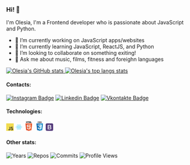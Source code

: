 ### Hi! 👋

I'm Olesia, I'm a Frontend developer who is passionate about JavaScript and Python.

- 🔭 I’m currently working on JavaScript apps/websites
- 🌱 I’m currently learning JavaScript, ReactJS, and Python
- 👯 I’m looking to collaborate on something exiting!
- 💬 Ask me about music, films, fitness and foreighn languages


<p align="justify">
  <a href="https://github.com/OlesiaVovk/OlesiaVovk/">
    <img
      height="150"
      src="https://github-readme-stats.vercel.app/api?username=OlesiaVovk&count_private=true&show_icons=true&custom_title=Github%20Status&title_color=blue&text_color=777"
      alt="Olesia's GitHub stats"
    />
  </a>
   <a href="https://github.com/OlesiaVovk/OlesiaVovk/">
    <img
      height="150"
      src="https://github-readme-stats.vercel.app/api/top-langs/?username=OlesiaVovk&layout=compact&title_color=333&text_color=777"
      alt="Olesia's top langs stats"
    />
  </a>  
</p>

#### Contacts:
[![Instagram Badge](https://img.shields.io/badge/-OlesiaVovk-blue?style=flat-square&logo=Instagram&logoColor=white&color=darkblue&link=https://instagram.com/olesia__vovk_it)](https://instagram.com/olesia__vovk_it)
[![Linkedin Badge](https://img.shields.io/badge/-OlesiaVovk-blue?style=flat-square&logo=Linkedin&color=blue&link=https://www.linkedin.com/in/olesia-vovk-1a738a209/)](https://www.linkedin.com/in/olesia-vovk-1a738a209/)
[![Vkontakte Badge](https://img.shields.io/badge/-OlesiaVovk-blue?style=flat-square&logo=Vk&logoColor=white&color=lightblue&link=https://vk.com/olesiavovk24)](https://vk.com/olesiavovk24)

#### Technologies:
<code><img height="20" src="https://raw.githubusercontent.com/github/explore/80688e429a7d4ef2fca1e82350fe8e3517d3494d/topics/javascript/javascript.png"></code>
<code><img height="20" src="https://raw.githubusercontent.com/github/explore/80688e429a7d4ef2fca1e82350fe8e3517d3494d/topics/react/react.png"></code>
<code><img height="25" src="https://raw.githubusercontent.com/github/explore/80688e429a7d4ef2fca1e82350fe8e3517d3494d/topics/html/html.png"></code>
<code><img height="25" src="https://raw.githubusercontent.com/github/explore/80688e429a7d4ef2fca1e82350fe8e3517d3494d/topics/css/css.png"></code>
<code><img height="20" src="https://raw.githubusercontent.com/github/explore/80688e429a7d4ef2fca1e82350fe8e3517d3494d/topics/bootstrap/bootstrap.png"></code>


#### Other stats:
![Years](https://badges.pufler.dev/years/OlesiaVovk?style=flat-square&color=green&logo=github&a=0)
![Repos](https://badges.pufler.dev/repos/OlesiaVovk?style=flat-square&color=green&logo=github&a=0)
![Commits](https://badges.pufler.dev/commits/monthly/OlesiaVovk?style=flat-square&color=green&logo=github&a=0)
![Profile Views](https://badges.pufler.dev/visits/OlesiaVovk/OlesiaVovk?style=flat-square&color=green&logo=github)
